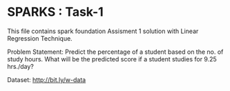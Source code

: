 # SPARKS : Task-1
This file contains spark foundation Assisment 1 solution with Linear Regression Technique.

Problem Statement: Predict the percentage of a student based on the no. of study hours. What will be the predicted score if a student studies for 9.25 hrs./day?

Dataset: http://bit.ly/w-data
